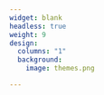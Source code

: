 ```yaml
---
widget: blank
headless: true
weight: 9
design:
  columns: "1"  
  background:
    image: themes.png

---
```



